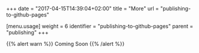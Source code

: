 +++
date = "2017-04-15T14:39:04+02:00"
title = "More"
url = "publishing-to-github-pages"

[menu.usage]
  weight = 6
  identifier = "publishing-to-github-pages"
  parent = "publishing"
+++

{{% alert warn %}}
Coming Soon
{{% /alert %}}
